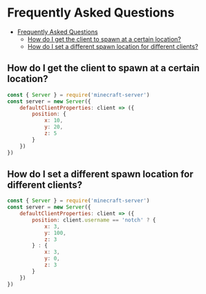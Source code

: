 # Frequently Asked Questions

- [Frequently Asked Questions](#frequently-asked-questions)
  - [How do I get the client to spawn at a certain location?](#how-do-i-get-the-client-to-spawn-at-a-certain-location)
  - [How do I set a different spawn location for different clients?](#how-do-i-set-a-different-spawn-location-for-different-clients)

## How do I get the client to spawn at a certain location?
```js
const { Server } = require('minecraft-server')
const server = new Server({
    defaultClientProperties: client => ({
        position: {
            x: 10,
            y: 20,
            z: 5
        }
    })
})
```

## How do I set a different spawn location for different clients?
```js
const { Server } = require('minecraft-server')
const server = new Server({
    defaultClientProperties: client => ({
        position: client.username == 'notch' ? {
            x: 3,
            y: 100,
            z: 3
        } : {
            x: 3,
            y: 0,
            z: 3
        }
    })
})
```